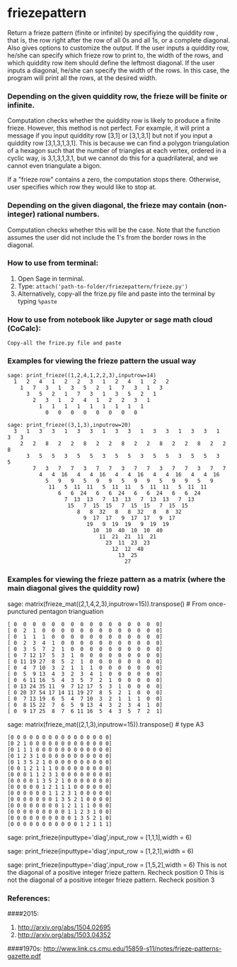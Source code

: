 # friezepattern
Return a frieze pattern (finite or infinite) by specifiying the quiddity row , that is, the row right after the row of all 0s and all 1s, or a complete diagonal. Also gives options to customize the output. If the user inputs a quiddity row, he/she can specify which frieze row to print to, the width of the rows, and which quiddity row item should define the leftmost diagonal. If the user inputs a diagonal, he/she can specify the width of the rows. In this case, the program will print all the rows, at the desired width.

### Depending on the given quiddity row, the frieze will be finite or infinite.
Computation checks whether the quiddity row is likely to produce a finite frieze. However, this method is not perfect. For example, it will print a message if you input quiddity row [3,1] or [3,1,3,1] but not if you input a quiddity row [3,1,3,1,3,1]. This is because we can find a polygon triangulation of a hexagon such that the number of triangles at each vertex, ordered in a cyclic way, is 3,1,3,1,3,1, but we cannot do this for a quadrilateral, and we cannot even triangulate a bigon. 

If a "frieze row" contains a zero, the computation stops there.
Otherwise, user specifies which row they would like to stop at.

### Depending on the given diagonal, the frieze may contain (non-integer) rational numbers.
Computation checks whether this will be the case.
Note that the function assumes the user did not include the 1's from the border rows in the diagonal.

### How to use from terminal:
1. Open Sage in terminal.
2. Type: 
    `attach('path-to-folder/friezepattern/frieze.py')`
3. Alternatively, copy-all the frize.py file and paste into the terminal by typing 
   `%paste`

### How to use from notebook like Jupyter or sage math cloud (CoCalc):
    Copy-all the frize.py file and paste

### Examples for viewing the frieze pattern the usual way
    sage: print_frieze((1,2,4,1,2,2,3),inputrow=14)
      1   2   4   1   2   2   3   1   2   4   1   2   2
        1   7   3   1   3   5   2   1   7   3   1   3
          3   5   2   1   7   3   1   3   5   2   1
            2   3   1   2   4   1   2   2   3   1
              1   1   1   1   1   1   1   1   1
                0   0   0   0   0   0   0   0

    sage: print_frieze((3,1,3),inputrow=20)
      3   1   3   3   1   3   3   1   3   3   1   3   3   1   3   3   1   3   3
        2   2   8   2   2   8   2   2   8   2   2   8   2   2   8   2   2   8
          3   5   5   3   5   5   3   5   5   3   5   5   3   5   5   3   5
            7   3   7   7   3   7   7   3   7   7   3   7   7   3   7   7
              4   4  16   4   4  16   4   4  16   4   4  16   4   4  16
                5   9   9   5   9   9   5   9   9   5   9   9   5   9
                 11   5  11  11   5  11  11   5  11  11   5  11  11
                    6   6  24   6   6  24   6   6  24   6   6  24
                      7  13  13   7  13  13   7  13  13   7  13
                       15   7  15  15   7  15  15   7  15  15
                          8   8  32   8   8  32   8   8  32
                            9  17  17   9  17  17   9  17
                             19   9  19  19   9  19  19
                               10  10  40  10  10  40
                                 11  21  21  11  21
                                   23  11  23  23
                                     12  12  48
                                       13  25
                                         27

### Examples for viewing the frieze pattern as a matrix (where the main diagonal gives the quiddity row)
sage: matrix(frieze_mat((2,1,4,2,3),inputrow=15)).transpose() # From once-punctured pentagon trianguation

    [ 0  0  0  0  0  0  0  0  0  0  0  0  0  0  0  0]
    [ 0  2  1  0  0  0  0  0  0  0  0  0  0  0  0  0]
    [ 0  1  1  1  0  0  0  0  0  0  0  0  0  0  0  0]
    [ 0  2  3  4  1  0  0  0  0  0  0  0  0  0  0  0]
    [ 0  3  5  7  2  1  0  0  0  0  0  0  0  0  0  0]
    [ 0  7 12 17  5  3  1  0  0  0  0  0  0  0  0  0]
    [ 0 11 19 27  8  5  2  1  0  0  0  0  0  0  0  0]
    [ 0  4  7 10  3  2  1  1  1  0  0  0  0  0  0  0]
    [ 0  5  9 13  4  3  2  3  4  1  0  0  0  0  0  0]
    [ 0  6 11 16  5  4  3  5  7  2  1  0  0  0  0  0]
    [ 0 13 24 35 11  9  7 12 17  5  3  1  0  0  0  0]
    [ 0 20 37 54 17 14 11 19 27  8  5  2  1  0  0  0]
    [ 0  7 13 19  6  5  4  7 10  3  2  1  1  1  0  0]
    [ 0  8 15 22  7  6  5  9 13  4  3  2  3  4  1  0]
    [ 0  9 17 25  8  7  6 11 16  5  4  3  5  7  2  1]

sage: matrix(frieze_mat((2,1,3),inputrow=15)).transpose() # type A3

    [0 0 0 0 0 0 0 0 0 0 0 0 0 0 0 0]
    [0 2 1 0 0 0 0 0 0 0 0 0 0 0 0 0]
    [0 1 1 1 0 0 0 0 0 0 0 0 0 0 0 0]
    [0 1 2 3 1 0 0 0 0 0 0 0 0 0 0 0]
    [0 1 3 5 2 1 0 0 0 0 0 0 0 0 0 0]
    [0 0 1 2 1 1 1 0 0 0 0 0 0 0 0 0]
    [0 0 0 1 1 2 3 1 0 0 0 0 0 0 0 0]
    [0 0 0 0 1 3 5 2 1 0 0 0 0 0 0 0]
    [0 0 0 0 0 1 2 1 1 1 0 0 0 0 0 0]
    [0 0 0 0 0 0 1 1 2 3 1 0 0 0 0 0]
    [0 0 0 0 0 0 0 1 3 5 2 1 0 0 0 0]
    [0 0 0 0 0 0 0 0 1 2 1 1 1 0 0 0]
    [0 0 0 0 0 0 0 0 0 1 1 2 3 1 0 0]
    [0 0 0 0 0 0 0 0 0 0 1 3 5 2 1 0]
    [0 0 0 0 0 0 0 0 0 0 0 1 2 1 1 1]


sage: print_frieze(inputtype='diag',input_row = [1,1,1],width = 6)

sage: print_frieze(inputtype='diag',input_row = [1,2,1],width = 6)

sage: print_frieze(inputtype='diag',input_row = [1,5,2],width = 6)
This is not the diagonal of a positive integer frieze pattern. Recheck position 0
This is not the diagonal of a positive integer frieze pattern. Recheck position 3

### References:
####2015:
1. http://arxiv.org/abs/1504.02695
2. http://arxiv.org/abs/1503.04352

####1970s:
http://www.link.cs.cmu.edu/15859-s11/notes/frieze-patterns-gazette.pdf
